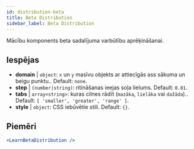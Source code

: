```yaml
---
id: distribution-beta
title: Beta Distribution
sidebar_label: Beta Distribution
---
```


Mācību komponents beta sadalījuma varbūtību aprēķināšanai.

## Iespējas

* __domain__ | `object`: `x` un `y` masīvu objekts ar attiecīgās ass sākuma un beigu punktu.. Default: `none`.
* __step__ | `(number|string)`: ritināšanas ieejas soļa lielums. Default: `0.01`.
* __tabs__ | `array<string>`: kuras cilnes rādīt (`mazāka`, `lielāka` vai `dažāda`).. Default: `[
  'smaller',
  'greater',
  'range'
]`.
* __style__ | `object`: CSS iebūvētie stili. Default: `{}`.


## Piemēri

```jsx live
<LearnBetaDistribution />
```

